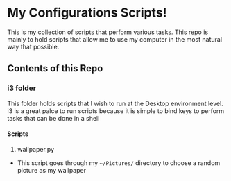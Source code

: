 # My Configurations Scripts!

This is my collection of scripts that perform various tasks. This repo is mainly to hold scripts that allow me to use my computer in the most natural way that possible.

## Contents of this Repo

### i3 folder

This folder holds scripts that I wish to run at the Desktop environment level. i3 is a great palce to run scripts because it is simple to bind keys to perform tasks that can be done in a shell

#### Scripts

1. wallpaper.py
  - This script goes through my `~/Pictures/` directory to choose a random picture as my wallpaper
